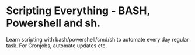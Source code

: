 # Scripting Everything - BASH, Powershell and sh.
Learn scripting with bash/powershell/cmd/sh to automate every day regular task. For Cronjobs, automate updates etc.

